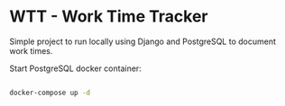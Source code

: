 # WTT - Work Time Tracker

Simple project to run locally using Django and PostgreSQL to document work times.

Start PostgreSQL docker container:

```bash

docker-compose up -d

```
